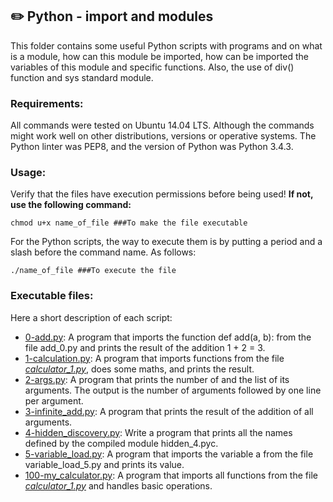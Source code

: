 ## :pencil2: Python - import and modules
This folder contains some useful Python scripts with programs and on what is a module, how can this module be imported, how can be imported the variables of this module and specific functions. Also, the use of div() function and sys standard module.   

### Requirements:
All commands were tested on Ubuntu 14.04 LTS. Although the commands might work well on other distributions, versions or operative systems. The Python linter was PEP8, and the version of Python was Python 3.4.3. 

### Usage:
Verify that the files have execution permissions before being used! **If not, use the following command:**

    chmod u+x name_of_file ###To make the file executable

For the Python scripts, the way to execute them is by putting a period and a slash before the command name. As follows:

    ./name_of_file ###To execute the file

### Executable files:
Here a short description of each script:
+ [0-add.py](https://github.com/dmhenaopa/holbertonschool-higher_level_programming/blob/master/0x02-python-import_modules/0-add.py): A program that imports the function def add(a, b): from the file add_0.py and prints the result of the addition 1 + 2 = 3.
+ [1-calculation.py](https://github.com/dmhenaopa/holbertonschool-higher_level_programming/blob/master/0x02-python-import_modules/1-calculation.py): A program that imports functions from the file [*calculator_1.py*](https://github.com/dmhenaopa/holbertonschool-higher_level_programming/blob/master/0x02-python-import_modules/calculator_1.py), does some maths, and prints the result.
+ [2-args.py](https://github.com/dmhenaopa/holbertonschool-higher_level_programming/blob/master/0x02-python-import_modules/2-args.py): A program that prints the number of and the list of its arguments. The output is the number of arguments followed by one line per argument.
+ [3-infinite_add.py](https://github.com/dmhenaopa/holbertonschool-higher_level_programming/blob/master/0x02-python-import_modules/3-infinite_add.py): A program that prints the result of the addition of all arguments.
+ [4-hidden_discovery.py](https://github.com/dmhenaopa/holbertonschool-higher_level_programming/blob/master/0x02-python-import_modules/4-hidden_discovery.py): Write a program that prints all the names defined by the compiled module hidden_4.pyc.
+ [5-variable_load.py](https://github.com/dmhenaopa/holbertonschool-higher_level_programming/blob/master/0x02-python-import_modules/5-variable_load.py): A program that imports the variable a from the file variable_load_5.py and prints its value.
+ [100-my_calculator.py](https://github.com/dmhenaopa/holbertonschool-higher_level_programming/blob/master/0x02-python-import_modules/100-my_calculator.py): A program that imports all functions from the file [*calculator_1.py*](https://github.com/dmhenaopa/holbertonschool-higher_level_programming/blob/master/0x02-python-import_modules/calculator_1.py) and handles basic operations.
<!--stackedit_data:
eyJoaXN0b3J5IjpbLTE3NTAxMTk2OTBdfQ==
-->